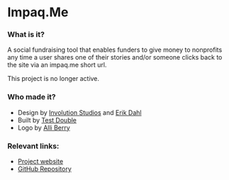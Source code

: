 # Impaq.Me

### What is it?

A social fundraising tool that enables funders to give money to nonprofits any time a user shares one of their stories and/or someone clicks back to the site via an impaq.me short url.

This project is no longer active.

### Who made it?

- Design by [Involution Studios](http://www.goinvo.com/) and [Erik Dahl](https://twitter.com/eadahl)
- Built by [Test Double](http://testdouble.com/)
- Logo by [Alli Berry](http://alliberry.com/)


### Relevant links:

- [Project website](http://impaq.inn.org)
- [GitHub Repository](https://github.com/INN/impaq-me)